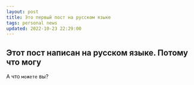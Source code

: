 ```yaml
---
layout: post
title: Это первый пост на русском языке
tags: personal news
updated: 2022-10-23 22:29:00
---
```


## Этот пост написан на русском языке. Потому что могу

А что `можете` вы?
